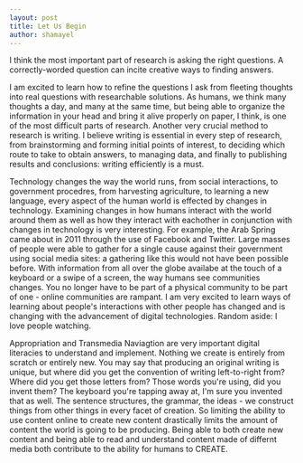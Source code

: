```yaml
---
layout: post
title: Let Us Begin
author: shamayel
---
```


I think the most important part of research is asking the right questions. A correctly-worded question can incite creative ways to finding answers.

I am excited to learn how to refine the questions I ask from fleeting thoughts into real questions with researchable solutions.
As humans, we think many thoughts a day, and many at the same time, but being able to organize the information in your head and bring it alive properly on paper, I think, is one of the most difficult parts of research. Another very crucial method to research is writing. I believe writing is essential in every step of research, from brainstorming and forming initial points of interest, to deciding which route to take to obtain answers, to managing data, and finally to publishing results and conclusions: writing efficiently is a must.  
  
Technology changes the way the world runs, from social interactions, to government procedres, from harvesting agriculture, to learning a new language, every aspect of the human world is effected by changes in technology. Examining changes in how humans interact with the world around them as well as how they interact with eachother in conjunction with changes in technology is very interesting. For example, the Arab Spring came about in 2011 through the use of Facebook and Twitter. Large masses of people were able to gather for a single cause against their government using social media sites: a gathering like this would not have been possible before. With information from all over the globe availabe at the touch of a keyboard or a swipe of a screen, the way humans see communities changes. You no longer have to be part of a physical community to be part of one - online communities are rampant. I am very excited to learn ways of learning about people's interactions with other people has changed and is changing with the advancement of digital technologies. Random aside: I love people watching.  
  
Appropriation and Transmedia Naviagtion are very important digital literacies to understand and implement. Nothing we create is entirely from scratch or entirely new. You may say that producing an original writing is unique, but where did you get the convention of writing left-to-right from? Where did you get those letters from? Those words you're using, did you invent them? The keyboard you're tapping away at, I'm sure you invented that as well. The sentence structures, the grammar, the ideas - we construct things from other things in every facet of creation. So limiting the ability to use content online to create new content drastically limits the amount of content the world is going to be producing. Being able to both create new content and being able to read and understand content made of differnt media both contribute to the ability for humans to CREATE.    


